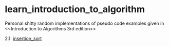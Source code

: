 # learn_introduction_to_algorithm
Personal shitty random implementations of pseudo code examples given in &lt;&lt;Introduction to Algorithms 3rd edition>>

2.1. [insertion_sort](https://github.com/BHa2R00/learn_introduction_to_algorithm/blob/main/result/2.1.md)

